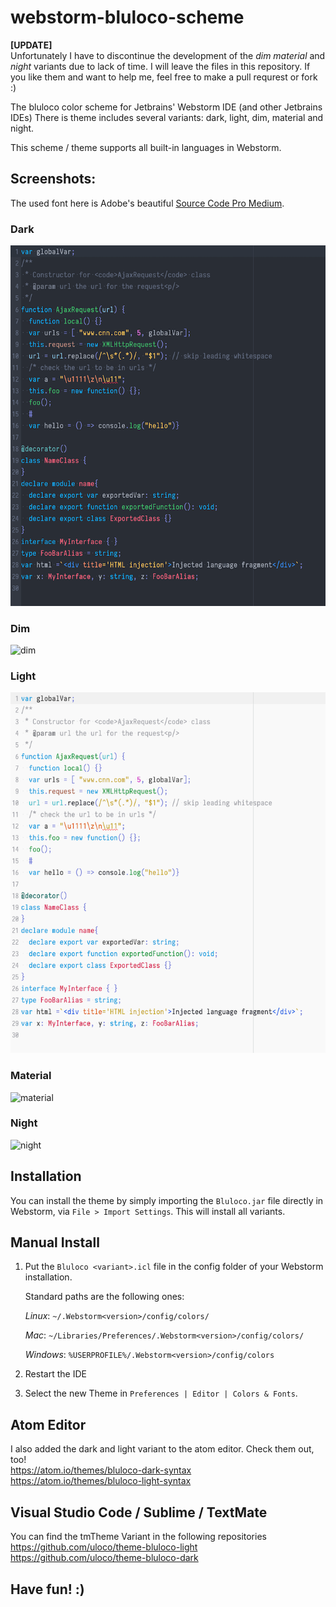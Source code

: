 webstorm-bluloco-scheme
=======================

**[UPDATE]**  
Unfortunately I have to discontinue the development of the *dim* *material* and *night* variants due to lack of time.
I will leave the files in this repository. If you like them and want to help me, feel free to make a pull requrest or fork :)

The bluloco color scheme for Jetbrains' Webstorm IDE (and other Jetbrains IDEs)
There is theme includes several variants: dark, light, dim, material and night.

This scheme / theme supports all built-in languages in Webstorm.

## Screenshots:

The used font here is Adobe's beautiful [Source Code Pro Medium](https://github.com/adobe-fonts/source-code-pro).

### Dark

![dark](https://github.com/uloco/webstorm-bluloco-scheme/blob/master/Pictures/dark.png)

### Dim

![dim](https://github.com/uloco/webstorm-bluloco-scheme/blob/master/Pictures/dim.png)

### Light

![light](https://github.com/uloco/webstorm-bluloco-scheme/blob/master/Pictures/light.png)

### Material

![material](https://github.com/uloco/webstorm-bluloco-scheme/blob/master/Pictures/material.png)

### Night

![night](https://github.com/uloco/webstorm-bluloco-scheme/blob/master/Pictures/night.png)


## Installation

You can install the theme by simply importing the `Bluloco.jar` file directly in Webstorm, via `File > Import Settings`.
This will install all variants.

## Manual Install

1.  Put the `Bluloco <variant>.icl` file in the config folder of your Webstorm installation.

    Standard paths are the following ones:

    _Linux_:  `~/.Webstorm<version>/config/colors/`

    _Mac_:    `~/Libraries/Preferences/.Webstorm<version>/config/colors/`

    _Windows_: `%USERPROFILE%/.Webstorm<version>/config/colors`

2. Restart the IDE
3. Select the new Theme in `Preferences | Editor | Colors & Fonts`.


## Atom Editor
I also added the dark and light variant to the atom editor.
Check them out, too!  
https://atom.io/themes/bluloco-dark-syntax  
https://atom.io/themes/bluloco-light-syntax

## Visual Studio Code / Sublime / TextMate
You can find the tmTheme Variant in the following repositories  
https://github.com/uloco/theme-bluloco-light  
https://github.com/uloco/theme-bluloco-dark  

## Have fun! :)
